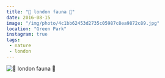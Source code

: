 ```yaml
---
title: "🍃 london fauna 🍃"
date: 2016-08-15
image: "/img/photo/4c1bb62453d2735c05987c8ea9872c89.jpg"
location: "Green Park"
instagram: true
tags:
 - nature
 - london
---
```


![🍃 london fauna 🍃](/img/photo/4c1bb62453d2735c05987c8ea9872c89.jpg)
